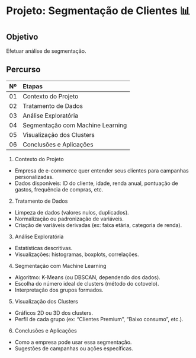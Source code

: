 # Projeto: Segmentação de Clientes 📊

<!-- comentário teste -->

## Objetivo
Efetuar análise de segmentação.

## Percurso
<table>
  <thead>
    <tr align="left">
      <th>Nº</th>
      <th>Etapas</th>
    </tr>
  </thead>
  <tbody align="left">
    <tr>
      <td>01</td>
      <td>Contexto do Projeto</td>
    </tr>
    <tr>
      <td>02</td>
      <td>Tratamento de Dados</td>
    </tr>
    <tr>
      <td>03</td>
      <td>Análise Exploratória</td>  
    </tr>
    <tr>
      <td>04</td>
      <td>Segmentação com Machine Learning</td>
    </tr>
    <tr>
      <td>05</td>
      <td>Visualização dos Clusters</td>
    </tr>
    <tr>
      <td>06</td>
      <td>Conclusões e Aplicações</td>
    </tr>
  </tbody>
</table>

1. Contexto do Projeto
* Empresa de e-commerce quer entender seus clientes para campanhas personalizadas.
* Dados disponíveis: ID do cliente, idade, renda anual, pontuação de gastos, frequência de compras, etc.
  
2. Tratamento de Dados

* Limpeza de dados (valores nulos, duplicados).
* Normalização ou padronização de variáveis.
* Criação de variáveis derivadas (ex: faixa etária, categoria de renda).

3. Análise Exploratória

* Estatísticas descritivas.
* Visualizações: histogramas, boxplots, correlações.
  
4. Segmentação com Machine Learning

* Algoritmo: K-Means (ou DBSCAN, dependendo dos dados).
* Escolha do número ideal de clusters (método do cotovelo).
* Interpretação dos grupos formados.

5. Visualização dos Clusters

* Gráficos 2D ou 3D dos clusters.
* Perfil de cada grupo (ex: “Clientes Premium”, “Baixo consumo”, etc.).

6. Conclusões e Aplicações

* Como a empresa pode usar essa segmentação.
* Sugestões de campanhas ou ações específicas.

<!-- ## Tables -->

<!-- | Left columns  | Right columns | -->
<!-- | ------------- |:-------------:| -->
<!-- | left foo      | right foo     | -->
<!-- | left bar      | right bar     | -->
<!-- | left baz      | right baz     | -->

<!-- ``` -->
<!-- let message = 'Hello world'; -->
<!-- alert(message); -->
<!-- ``` -->


